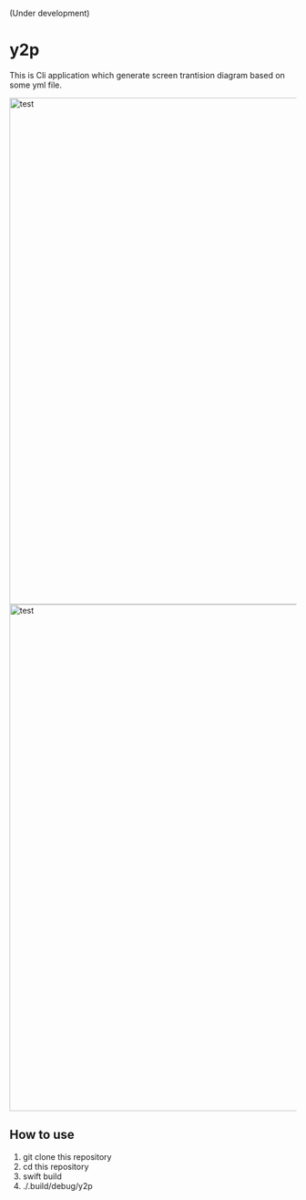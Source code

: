 (Under development)

# y2p

This is Cli application which generate screen trantision diagram based on some yml file.

<img width="889" alt="test" src="https://user-images.githubusercontent.com/16571394/233756870-0ea48565-1b16-43e4-8384-1d8a95f052ce.jpg">

<img width="889" alt="test" src="https://user-images.githubusercontent.com/16571394/233756890-b838b1e0-9103-480a-b3d5-64d5ee3c9bfa.png">

## How to use

1. git clone this repository
2. cd this repository
3. swift build
4. ./.build/debug/y2p
